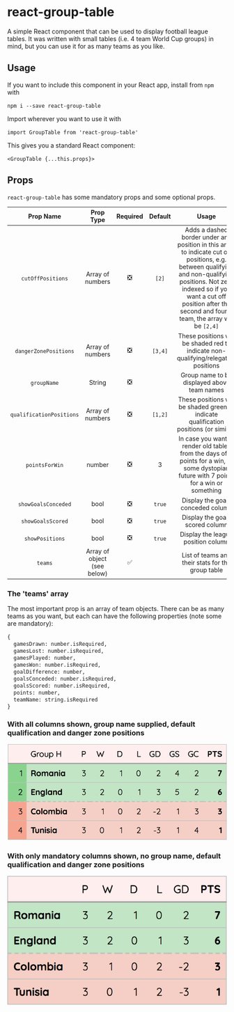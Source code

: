 # react-group-table
A simple React component that can be used to display football league tables. It was written with small tables (i.e. 4 team World Cup groups) in mind, but you can use it for as many teams as you like.

## Usage
If you want to include this component in your React app, install from `npm` with
```
npm i --save react-group-table
```
Import wherever you want to use it with
```
import GroupTable from 'react-group-table'
```
This gives you a standard React component:
```
<GroupTable {...this.props}>
```

## Props
`react-group-table` has some mandatory props and some optional props.

|Prop Name|Prop Type|Required|Default|Usage|
|:---:|:---:|:---:|:---:|:---:|
|`cutOffPositions`|Array of numbers|:negative_squared_cross_mark:|`[2]`|Adds a dashed border under any position in this array to indicate cut off positions, e.g. between qualifying and non-qualifying positions. Not zero indexed so if you want a cut off position after the second and fourth team, the array will be `[2,4]`|
|`dangerZonePositions`|Array of numbers|:negative_squared_cross_mark:|`[3,4]`|These positions will be shaded red to indicate non-qualifying/relegation positions|
|`groupName`|String|:negative_squared_cross_mark:||Group name to be displayed above team names|
|`qualificationPositions`|Array of numbers|:negative_squared_cross_mark:|`[1,2]`|These positions will be shaded green to indicate qualification positions (or similar)|
|`pointsForWin`|number|:negative_squared_cross_mark:|3|In case you want to render old tables from the days of 2 points for a win, or some dystopian future with 7 points for a win or something|
|`showGoalsConceded`|bool|:negative_squared_cross_mark:|`true`|Display the goals conceded column|
|`showGoalsScored`|bool|:negative_squared_cross_mark:|`true`|Display the goals scored column|
|`showPositions`|bool|:negative_squared_cross_mark:|`true`|Display the league position column|
|`teams`|Array of object (see below)|:white_check_mark:||List of teams and their stats for the group table|

### The 'teams' array
The most important prop is an array of team objects. There can be as many teams as you want, but each can have the following properties (note some are mandatory):
```
{
  gamesDrawn: number.isRequired,
  gamesLost: number.isRequired,
  gamesPlayed: number,
  gamesWon: number.isRequired,
  goalDifference: number,
  goalsConceded: number.isRequired,
  goalsScored: number.isRequired,
  points: number,
  teamName: string.isRequired
}
```

### With all columns shown, group name supplied, default qualification and danger zone positions
![Full table](./screenshots/full.png)


### With only mandatory columns shown, no group name, default qualification and danger zone positions
![Short table](./screenshots/min.png)
